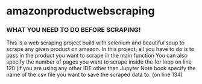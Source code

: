 # amazonproductwebscraping
### WHAT YOU NEED TO DO BEFORE SCRAPING!
This is a web scraping project build with selenium and beautiful soup to scrape any given product on amazon. 
In this project, all you have to do is to pass in the product you want to scrape in the main function
You can also specify the number of pages you want to scrape inside the for loop on line 120 (if you are using any other IDE other than Jupyter Note book
specify the name of the csv file you want to save the scraped data to. (on line 134)
